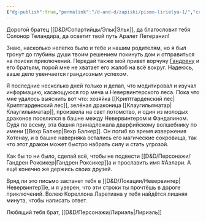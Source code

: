 ```yaml
---
{"dg-publish":true,"permalink":"/d-and-d/zapiski/pismo-lirielya-1/","created":"2024-02-19T19:15:28.500+03:00","updated":"2023-12-26T14:54:49.220+03:00"}
---
```



Дорогой братец [[D&D/Сопартийцы/Эльк\|Эльк]], да благословит тебя Солонор Теландира, да осветит твой путь Аралет Летеранил!

Знаю, насколько нелегко было и тебе и нашим родителям, но я был тронут до глубины души твоим решением покинуть дом и отправиться на поиски приключений. Передай также мой привет ворчуну [Гандрену](Гандрен%20Роксикер.md) и его братьям, порой мне не хватает его жалоб на всё вокруг. Надеюсь, ваше дело увенчается грандиозным успехом.

Я последние несколько дней только и делал, что медитировал и изучал информацию, касающуюся гор меча и Невервинтерского леса. Пока что мне удалось выяснить вот что: хозяйка [[Криптгарденский лес\|Криптгарденский лес]], зелёная драконица [[Клаугильяматар\|Клаугильяматар]], произвела на свет потомство, и один из молодых драконов поселился в башне между Невервинтером и Фандалином. Судя по всему, эта башня принадлежала дварфийскому волшебнику по имени [[Вехр Балкер\|Вехр Балкер]]. Он погиб во время извержения Хотенау, и в башне наверняка остались его магические сокровища, так что этот дракон может быстро набрать силу и стать угрозой.

Как бы то ни было, сделай всё, чтобы не подвести [[D&D/Персонажи/Гандрен Роксикер\|Гандрен Роксикер]]а и прославить имя #Аэлари. А ещё конечно же держись своих друзей.

Вряд ли это письмо застанет тебя в [[D&D/Локации/Невервинтер\|Невервинтер]]е, и я уверен, что эти строки ты прочтёшь в дороге приключений. Волею Кореллона Ларетиана у тебя найдётся лишняя минута, чтобы написать ответ.

Любящий тебя брат, [[D&D/Персонажи/Лириэль\|Лириэль]]